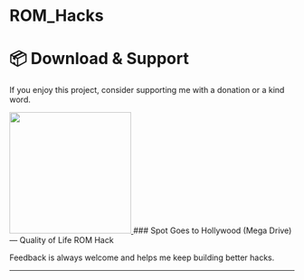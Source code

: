 # ROM_Hacks
# 📦 Download & Support
If you enjoy this project, consider supporting me with a donation or a kind word.

<a href="https://irmaosver-ehotmailcom.itch.io/spot-goes-to-hollywood-ex/purchase">
<img src="https://img.shields.io/badge/Download_on_Itch.Io-fa5c5c" width="215" />
</a> ### Spot Goes to Hollywood (Mega Drive) — Quality of Life ROM Hack

Feedback is always welcome and helps me keep building better hacks.

---
